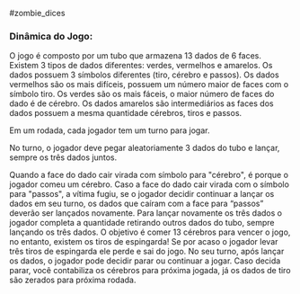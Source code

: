 #zombie_dices



### Dinâmica do Jogo: 

 O jogo é composto por um tubo que armazena 13 dados de 6 faces. Existem 3 tipos de dados diferentes: verdes, vermelhos e amarelos. Os dados possuem 3 símbolos diferentes (tiro, cérebro e passos). Os dados vermelhos são os mais difíceis, possuem um número maior de faces com o símbolo tiro. Os verdes são os mais fáceis, o maior número de faces do dado é de cérebro. Os dados amarelos são intermediários as faces dos dados possuem a mesma quantidade cérebros, tiros e passos. 



Em um rodada, cada jogador tem um turno para jogar. 

No turno, o jogador deve pegar aleatoriamente 3 dados do tubo e lançar, sempre os três dados juntos.

Quando a face do dado cair virada com símbolo para "cérebro", é porque o jogador comeu um cérebro. Caso a face do dado cair virada com o símbolo para "passos", a vítima fugiu, se o jogador decidir continuar a lançar os dados em seu turno, os dados que caíram com a face para “passos” deverão ser lançados novamente. Para lançar novamente os três dados o jogador completa a quantidade retirando outros dados do tubo, sempre lançando os três dados. O objetivo é comer 13 cérebros para vencer o jogo, no entanto, existem os tiros de espingarda! Se por acaso o jogador levar três tiros de espingarda ele perde e sai do jogo. No seu turno, após lançar os dados, o jogador pode decidir parar ou continuar a jogar. Caso decida parar, você contabiliza os cérebros para próxima jogada, já os dados de tiro são zerados para próxima rodada.
